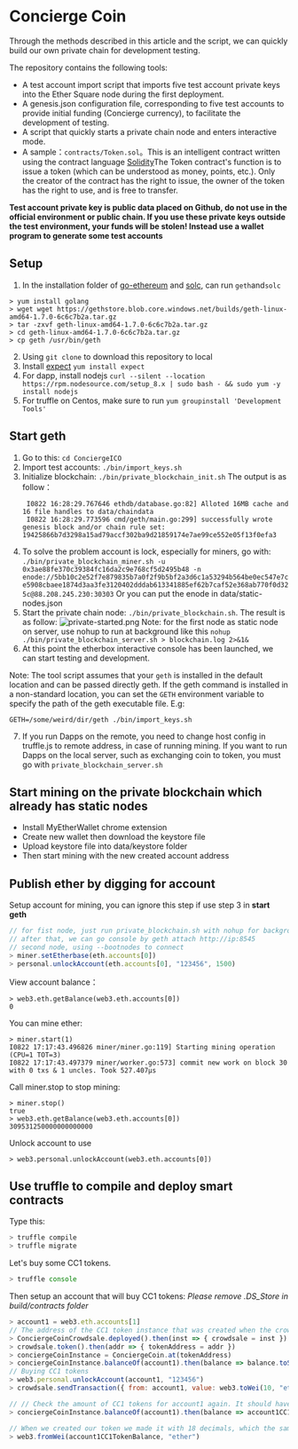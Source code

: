 # Concierge Coin

Through the methods described in this article and the script, we can quickly build our own private chain for development testing.

The repository contains the following tools:

* A test account import script that imports five test account private keys into the Ether Square node during the first deployment.
* A genesis.json configuration file, corresponding to five test accounts to provide initial funding (Concierge currency), to facilitate the development of testing.
* A script that quickly starts a private chain node and enters interactive mode.
* A sample：`contracts/Token.sol`。This is an intelligent contract written using the contract language [Solidity](http://solidity.readthedocs.org/en/latest/)The Token contract's function is to issue a token (which can be understood as money, points, etc.). Only the creator of the contract has the right to issue, the owner of the token has the right to use, and is free to transfer.

**Test account private key is public data placed on Github, do not use in the official environment or public chain. If you use these private keys outside the test environment, your funds will be stolen! Instead use a wallet program to generate some test accounts**

## Setup

1. In the installation folder of [go-ethereum](https://github.com/ethereum/go-ethereum) and [solc](http://solidity.readthedocs.org/en/latest/), can run `geth`and`solc` 
```
> yum install golang
> wget wget https://gethstore.blob.core.windows.net/builds/geth-linux-amd64-1.7.0-6c6c7b2a.tar.gz
> tar -zxvf geth-linux-amd64-1.7.0-6c6c7b2a.tar.gz
> cd geth-linux-amd64-1.7.0-6c6c7b2a.tar.gz
> cp geth /usr/bin/geth
```
2. Using `git clone` to download this repository to local
3. Install [expect](http://expect.sourceforge.net/) `yum install expect`
4. For dapp, install nodejs `curl --silent --location https://rpm.nodesource.com/setup_8.x | sudo bash - && sudo yum -y install nodejs`
5. For truffle on Centos, make sure to run `yum groupinstall 'Development Tools'`

## Start geth

1. Go to this: `cd ConciergeICO`
2. Import test accounts: `./bin/import_keys.sh`
3. Initialize blockchain: `./bin/private_blockchain_init.sh`
   The output is as follow：
   ```
    I0822 16:28:29.767646 ethdb/database.go:82] Alloted 16MB cache and 16 file handles to data/chaindata
    I0822 16:28:29.773596 cmd/geth/main.go:299] successfully wrote genesis block and/or chain rule set: 19425866b7d3298a15ad79accf302ba9d21859174e7ae99ce552e05f13f0efa3
   ```
4. To solve the problem account is lock, especially for miners, go with: `./bin/private_blockchain_miner.sh -u 0x3ae88fe370c39384fc16da2c9e768cf5d2495b48 -n enode://5bb10c2e52f7e879835b7a0f2f9b5bf2a3d6c1a53294b564be0ec547e7ce5908cbaee1874d3aa3fe3120402dddab613341885ef62b7caf52e368ab770f0d325c@88.208.245.230:30303`
Or you can put the enode in data/static-nodes.json
5. Start the private chain node: `./bin/private_blockchain.sh`. The result is as follow:
  ![private-started.png](screenshots/private-started.png)
Note: for the first node as static node on server, use nohup to run at background like this `nohup ./bin/private_blockchain_server.sh > blockchain.log 2>&1&`
6. At this point the etherbox interactive console has been launched, we can start testing and development.

Note: The tool script assumes that your `geth` is installed in the default location and can be passed directly geth. If the geth command is installed in a non-standard location, you can set the `GETH` environment variable to specify the path of the geth executable file. E.g:

`GETH=/some/weird/dir/geth ./bin/import_keys.sh`

7. If you run Dapps on the remote, you need to change host config in truffle.js to remote address, in case of running mining. If you want to run Dapps on the local server, such as exchanging coin to token, you must go with `private_blockchain_server.sh`

## Start mining on the private blockchain which already has static nodes
- Install MyEtherWallet chrome extension
- Create new wallet then download the keystore file
- Upload keystore file into data/keystore folder
- Then start mining with the new created account address

## Publish ether by digging for account
Setup account for mining, you can ignore this step if use step 3 in **start geth**
``` javascript
// for fist node, just run private_blockchain.sh with nohup for background mode
// after that, we can go console by geth attach http://ip:8545
// second node, using --bootnodes to connect
> miner.setEtherbase(eth.accounts[0])
> personal.unlockAccount(eth.accounts[0], "123456", 1500)
```
View account balance：
```
> web3.eth.getBalance(web3.eth.accounts[0])
0
```
You can mine ether:
```
> miner.start(1)
I0822 17:17:43.496826 miner/miner.go:119] Starting mining operation (CPU=1 TOT=3)
I0822 17:17:43.497379 miner/worker.go:573] commit new work on block 30 with 0 txs & 1 uncles. Took 527.407µs
```
Call miner.stop to stop mining:
```
> miner.stop()
true
> web3.eth.getBalance(web3.eth.accounts[0])
309531250000000000000
```
Unlock account to use
```
> web3.personal.unlockAccount(web3.eth.accounts[0])
```

## Use truffle to compile and deploy smart contracts

Type this:

```javascript
> truffle compile
> truffle migrate
```


Let's buy some CC1 tokens.

```javascript
> truffle console
```

Then setup an account that will buy CC1 tokens:
*Please remove .DS_Store in build/contracts folder*

```javascript
> account1 = web3.eth.accounts[1]
// The address of the CC1 token instance that was created when the crowdsale contract was deployed
> ConciergeCoinCrowdsale.deployed().then(inst => { crowdsale = inst })
> crowdsale.token().then(addr => { tokenAddress = addr })
> conciergeCoinInstance = ConciergeCoin.at(tokenAddress)
> conciergeCoinInstance.balanceOf(account1).then(balance => balance.toString(10))
// Buying CC1 tokens
> web3.personal.unlockAccount(account1, "123456")
> crowdsale.sendTransaction({ from: account1, value: web3.toWei(10, "ether")})

// // Check the amount of CC1 tokens for account1 again. It should have some now.
> conciergeCoinInstance.balanceOf(account1).then(balance => account1CC1TokenBalance = balance.toString(10))

// When we created our token we made it with 18 decimals, which the same as what ether has. That's a lot of zeros, let's display without the decimals:
> web3.fromWei(account1CC1TokenBalance, "ether")
```

